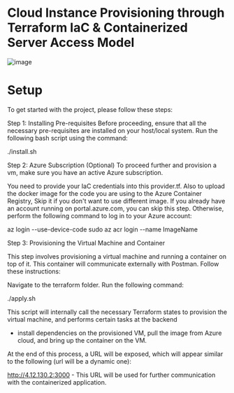 # Cloud Instance Provisioning through Terraform IaC & Containerized Server Access Model
![image](https://github.com/devgprime/NodeAutomationBlockchain/assets/131144462/3df5774b-6ce4-45b3-a4a6-dfd3ed919869)

# Setup
To get started with the project, please follow these steps:

Step 1: Installing Pre-requisites
Before proceeding, ensure that all the necessary pre-requisites are installed on your host/local system. Run the following bash script using the command:

./install.sh

Step 2: Azure Subscription (Optional)
To proceed further and provision a vm, make sure you have an active Azure subscription. 

You need to provide your IaC credentials into this provider.tf.
Also to upload the docker image for the code you are using to the Azure Container Registry, Skip it if you don't want to use different image.
If you already have an account running on portal.azure.com, you can skip this step. Otherwise, perform the following command to log in to your Azure account:

az login --use-device-code
sudo az acr login --name ImageName

Step 3: Provisioning the Virtual Machine and Container

This step involves provisioning a virtual machine and running a container on top of it. This container will communicate externally with Postman. Follow these instructions:

Navigate to the terraform folder.
Run the following command:

./apply.sh

This script will internally call the necessary Terraform states to provision the virtual machine, and performs certain tasks at the backend
-  install dependencies on the provisioned VM, pull the image from Azure cloud, and bring up the container on the VM.

At the end of this process, a URL will be exposed, which will appear similar to the following (url will be a dynamic one):

http://4.12.130.2:3000 - This URL will be used for further communication with the containerized application.

